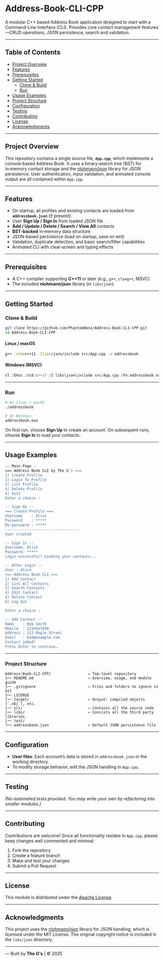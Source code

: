 # Address-Book-CLI-CPP
A modular C++ based Address Book application designed to start with a Command-Line Interface (CLI). 
Provides core contact management features—CRUD operations, JSON persistence, search and validation.

---

## Table of Contents

* [Project Overview](#project-overview)
* [Features](#features)
* [Prerequisites](#prerequisites)
* [Getting Started](#getting-started)
  * [Clone & Build](#clone--build)
  * [Run](#run)
* [Usage Examples](#usage-examples)
* [Project Structure](#project-structure)
* [Configuration](#configuration)
* [Testing](#testing)
* [Contributing](#contributing)
* [License](#license)
* [Acknowledgments](#acknowledgments)

---

## Project Overview

This repository contains a single source file, **`App.cpp`**, which implements a console‑based Address Book. It uses a binary‑search tree (BST) for in‑memory contact storage and the [nlohmann/json](https://github.com/nlohmann/json) library for JSON persistence. User authentication, input validation, and animated console output are all contained within `App.cpp`.

---

## Features

* On startup, all profiles and existing contacts are loaded from **`addressbook.json`** (if present).
* User **Sign Up / Sign In** from loaded JSON file
* **Add / Update / Delete / Search / View All** contacts
* **BST‑backed** in‑memory data structure
* JSON-based persistence (load on startup, save on exit)
* Validation, duplicate detection, and basic search/filter capabilities
* Animated CLI with clear‑screen and typing effects

---

## Prerequisites

* A C++ compiler supporting **C++11** or later (e.g., `g++`, `clang++`, MSVC)
* The included **nlohmann/json** library (in `libs/json`)

---

## Getting Started

### Clone & Build

```bash
git clone https://github.com/PhantomBenz/Address-Book-CLI-CPP.git
cd Address-Book-CLI-CPP
```

#### Linux / macOS

```bash
g++ -std=c++11 -Ilibs/json/include src/App.cpp -o addressbook
```

#### Windows (MSVC)

```powershell
cl /EHsc /std:c++17 /I libs\json\include src/App.cpp /Fe:addressbook.exe
```

---

### Run

```bash
# On Linux / macOS
./addressbook

# On Windows
addressbook.exe
```

On first run, choose **Sign Up** to create an account. On subsequent runs, choose **Sign In** to load your contacts.

---

## Usage Examples

```bash
-- Main Page --
=== Address Book CLI by The G's ===
1) Create Profile
2) Login To Profile
3) List Profile
4) Delete Profile
5) Exit
Enter a choice : 

-- Sign Up --
=== Create Profile ===
Username    : Alice
Password    : *****
Re-password : *****
----------------------------------
User created

-- Sign In --
Username: Alice
Password: *****
Login successful! Loading your contacts...

-- After Login --
User : Alice
=== Address Book CLI ===
1) Add Contact
2) List All Contacts
3) Search Contacts
4) Edit Contact
5) Delete Contact
6) Log Out

Enter a choice : 

-- Add Contact --
Name    : Bob Smith
Mobile  : 1234567890
Address : 123 Maple Street
Email   : bob@example.com
Contact added!
Press Enter to continue…
```

---

### Project Structure

```
Address-Book-CLI-CPP/                 ← Top-level repository
├── README.md                         ← Overview, usage, and module guide
├── .gitignore                        ← Files and folders to ignore in Git
├── LICENSE
│── target/                           ← Output: compiled objects (`.obj`), etc.
│── src/                              ← Contains all the source code
│── libs/                             ← Consists all the third party libraries 
│── test/                             
└── addressbook.json                  ← Default JSON persistence file

```

---

## Configuration

* **User files**: Each account’s data is stored in `addressbook.json` in the working directory.
* To modify storage behavior, edit the JSON handling in `App.cpp`.

---

## Testing

*(No automated tests provided. You may write your own by refactoring into smaller modules.)*

---

## Contributing

Contributions are welcome! Since all functionality resides in `App.cpp`, please keep changes well commented and minimal:

1. Fork the repository
2. Create a feature branch
3. Make and test your changes
4. Submit a Pull Request

---

## License

This module is distributed under the [Apache License](LICENSE).

---

## Acknowledgments

This project uses the [nlohmann/json](https://github.com/nlohmann/json) library for JSON handling, which is licensed under the MIT License. The original copyright notice is included in the `libs/json` directory.

---

— Built by **The G's** | © 2025
